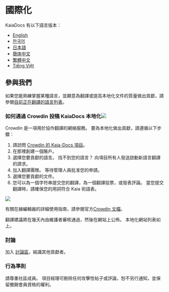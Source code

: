 # 國際化

KaiaDocs 有以下語言版本：

- [English](https://docs.kaia.io/)
- [한국어](https://docs.kaia.io/ko/)
- [日本語](https://docs.kaia.io/ja/)
- [簡体中文](https://docs.kaia.io/zh-CN/)
- [繁體中文](https://docs.kaia.io/zh-TW/)
- [Tiếng Việt](https://docs.kaia.io/vi/)

## 參與我們 <a href="#get-involved" id="get-involved"></a>

如果您能熟練掌握某種語言，並願意為翻譯或提高本地化文件的質量做出貢獻，請參閱[目前正在翻譯的語言列表](https://crowdin.com/project/kaia-docs)。

### 如何通過 Crowdin 投稿 KaiaDocs 本地化[![](https://badges.crowdin.net/kaia-docs/localized.svg)](https://crowdin.com/project/kaia-docs)<a href="#how-to-contribute-kaiadocs-localization-via-crowdin-crowdin-https-badges-crowd" id="how-to-contribute-kaiadocs-localization-via-crowdin-crowdin-https-badges-crowd"></a>

Crowdin 是一項用於協作翻譯的網絡服務。 要為本地化做出貢獻，請遵循以下步驟：

1. 請訪問 [Crowdin 的 Kaia-Docs 項目](https://crowdin.com/project/kaia-docs)。
2. 在那裡創建一個賬戶。
3. 選擇您要貢獻的語言。 找不到您的語言？ 向項目所有人發送啟動新語言翻譯的請求。
4. 加入翻譯團隊。 等待管理人員批准您的申請。
5. 選擇您要貢獻的文件。
6. 您可以為一個字符串提交您的翻譯，為一個翻譯投票，或發表評論。 當您提交翻譯時，請確保您的用詞符合 Kaia 術語表。

![](/img/misc/crowdin-editor.png)

有關在線編輯器的詳細使用指南，請參閱官方[Crowdin 文檔](https://support.crowdin.com/online-editor/)。

翻譯建議將在幾天內由維護者審核通過，然後在網站上公佈。 本地化網站列表如上。

### 討論<a href="#discussion" id="discussion"></a>

加入 [討論區](https://crowdin.com/project/kaia-docs/discussions)，結識其他貢獻者。

### 行為準則<a href="#code-of-conduct" id="code-of-conduct"></a>

請尊重社區成員。 項目經理可刪除任何攻擊性帖子或評論，恕不另行通知，並保留撤銷會員資格的權利。
